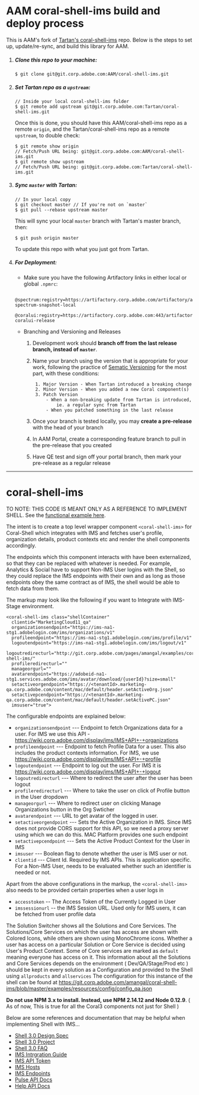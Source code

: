 # AAM coral-shell-ims build and deploy process
This is AAM's fork of [Tartan's coral-shell-ims](https://git.corp.adobe.com/Tartan/coral-shell-ims.git) repo. Below is the steps to set up, update/re-sync, and build this library for AAM.

1. ##### Clone this repo to your machine:
    ```
    $ git clone git@git.corp.adobe.com:AAM/coral-shell-ims.git
    ```

2. ##### Set Tartan repo as a `upstream`:
    ```
    // Inside your local coral-shell-ims folder
    $ git remote add upstream git@git.corp.adobe.com:Tartan/coral-shell-ims.git
    ```
    Once this is done, you should have this AAM/coral-shell-ims repo as a remote `origin`, and the Tartan/coral-shell-ims repo as a remote `upstream`, to double check:
    ```
    $ git remote show origin
    // Fetch/Push URL being: git@git.corp.adobe.com:AAM/coral-shell-ims.git
    $ git remote show upstream
    // Fetch/Push URL being: git@git.corp.adobe.com:Tartan/coral-shell-ims.git
    ```

3. ##### Sync `master` with Tartan:
    ```
    // In your local copy
    $ git checkout master // If you're not on `master`
    $ git pull --rebase upstream master
    ```
    This will sync your local `master` branch with Tartan's master branch, then:
    ```
    $ git push origin master
    ```
    To update this repo with what you just got from Tartan.

4. ##### For Deployment:
    - Make sure you have the following Artifactory links in either local or global `.npmrc`:

    ```
        @spectrum:registry=https://artifactory.corp.adobe.com/artifactory/api/npm/npm-spectrum-snapshot-local
        @coralui:registry=https://artifactory.corp.adobe.com:443/artifactory/api/npm/npm-coralui-release
    ```

    - Branching and Versioning and Releases

        1. Development work should **branch off from the last release branch, instead of `master`**.
        2. Name your branch using the version that is appropriate for your work, following the practice of [Sematic Versioning](https://semver.org/)
            for the most part, with these conditions:

                1. Major Version - When Tartan introduced a breaking change
                2. Minor Version - When you added a new Coral component(s)
                3. Patch Version
                    - When a non-breaking update from Tartan is introduced,
                        ie. a regular sync from Tartan
                    - When you patched something in the last release

        3. Once your branch is tested locally, you may **create a pre-release** with the head of your branch
        4. In AAM Portal, create a corresponding feature branch to pull in the pre-release that you created
        5. Have QE test and sign off your portal branch, then mark your pre-release as a regular release

----

# coral-shell-ims
TO NOTE: THIS CODE IS MEANT ONLY AS A REFERENCE TO IMPLEMENT SHELL. 
See the [functional example here](https://git.corp.adobe.com/pages/Tartan/coral-shell-ims/).

The intent is to create a top level wrapper component ```<coral-shell-ims>``` for Coral-Shell which integrates with IMS and fetches user's profile, organization details, product contexts etc and render the shell components accordingly.

The endpoints which this component interacts with have been externalized, so that they can be replaced with whatever is needed. For example, Analytics & Social have to support Non-IMS User logins with the Shell, so they could replace the IMS endpoints with their own and as long as those endpoints obey the same contract as of IMS, the shell would be able to fetch data from them.

The markup may look like the following if you want to Integrate with IMS-Stage environment.

```
<coral-shell-ims class="shellContainer"
  clientid="MarketingCloud11_qa"
  organizationsendpoint="https://ims-na1-stg1.adobelogin.com/ims/organizations/v1"
  profileendpoint="https://ims-na1-stg1.adobelogin.com/ims/profile/v1"
  logoutendpoint="https://ims-na1-stg1.adobelogin.com/ims/logout/v1"
  logoutredirecturl="http://git.corp.adobe.com/pages/amangal/examples/coral-shell-ims/"
  profileredirecturl=""
  manageorgurl=""
  avatarendpoint="https://adobeid-na1-stg1.services.adobe.com/ims/avatar/download/{userId}?size=small"
  setactiveorgendpoint="https://<tenantId>.marketing-qa.corp.adobe.com/content/mac/default/header.setActiveOrg.json"
  setactivepcendpoint="https://<tenantId>.marketing-qa.corp.adobe.com/content/mac/default/header.setActivePC.json"
  imsuser="true">
```

The configurable endpoints are explained below:

* ```organizationsendpoint``` --- Endpoint to fetch Organizations data for a user. For IMS we use this API - https://wiki.corp.adobe.com/display/ims/IMS+API+-+organizations
* ```profileendpoint``` --- Endpoint to fetch Profile Data for a user. This also includes the product contexts information. For IMS, we use https://wiki.corp.adobe.com/display/ims/IMS+API+-+profile
* ```logoutendpoint``` --- Endpoint to log out the user. For IMS it is https://wiki.corp.adobe.com/display/ims/IMS+API+-+logout
* ```logoutredirecturl``` --- Where to redirect the user after the user has been logout
* ```profileredirecturl``` --- Where to take the user on click of Profile button in the User dropdown
* ```manageorgurl``` --- Where to redirect user on clicking Manage Organizations button in the Org Swticher
* ```avatarendpoint``` --- URL to get avatar of the logged in user.
* ```setactiveorgendpoint``` --- Sets the Active Organization in IMS. Since IMS does not provide CORS support for this API, so we need a proxy server using which we can do this. MAC Platform provides one such endpoint
* ```setactivepcendpoint``` --- Sets the Active Product Context for the User in IMS
* ```imsuser``` --- Boolean flag to denote whether the user is IMS user or not.
* ```clientid``` --- Client Id. Required by IMS APIs. This is application specific. For a Non-IMS User, needs to be evaluated whether such an identifier is needed or not.

Apart from the above configurations in the markup, the ```<coral-shell-ims>``` also needs to be provided certain properties when a user logs in

* ```accesstoken``` -- The Access Token of the Currently Logged in User
* ```imssessionurl``` -- the IMS Session URL. Used only for IMS users, it can be fetched from user profile data

The Solution Switcher shows all the Solutions and Core Services. The Solutions/Core Services on which the user has access are shown with Colored Icons, while others are shown using MonoChrome icons. Whether a user has access on a particular Solution or Core Service is decided using User's Product Context. Some of Core services are marked as ```default``` meaning everyone has access on it. This information about all the Solutions and Core Services depends on the environment ( Dev/QA/Stage/Prod etc ) should be kept in every solution as a Configuration and provided to the Shell using ```allproducts```  and ```allservices``` The configuration for this instance of the shell can be found at https://git.corp.adobe.com/amangal/coral-shell-ims/blob/master/examples/resources/config/config_qa.json

**Do not use NPM 3.x to install. Instead, use NPM 2.14.12 and Node 0.12.9**. ( As of now, This is true for all the Coral3 components not just for Shell )

Below are some references and documentation that may be helpful when implementing Shell with IMS...
* [Shell 3.0 Design Spec](https://wiki.corp.adobe.com/display/CloudUI/Shell+3.0)
* [Shell 3.0 Project](https://wiki.corp.adobe.com/display/marketingcloud/Shell+3.0)
* [Shell 3.0 FAQ](https://wiki.corp.adobe.com/display/marketingcloud/Shell+3.0+FAQ)
* [IMS Intrgration Guide](https://wiki.corp.adobe.com/display/ims/IMS+Integration+Guide)
* [IMS API Token](https://wiki.corp.adobe.com/display/ims/IMS+API+-+token)
* [IMS Hosts](https://wiki.corp.adobe.com/display/ims/IMS+Hosting)
* [IMS Endpoints](https://wiki.corp.adobe.com/display/ims/Endpoints+Index)
* [Pulse API Docs](https://wiki.corp.adobe.com/display/marketingcloud/Pulse+API+Specifications)
* [Help API Docs](https://wiki.corp.adobe.com/display/techpubs/Help+Menu+in+Unified+Marketing+Cloud+UI)
